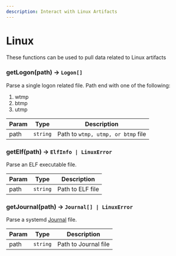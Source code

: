 ```yaml
---
description: Interact with Linux Artifacts
---
```


# Linux

These functions can be used to pull data related to Linux artifacts

### getLogon(path) -> `Logon[]`

Parse a single logon related file. Path end with one of the following:

1. wtmp
2. btmp
3. utmp

| Param | Type     | Description                        |
| ----- | -------- | ---------------------------------- |
| path  | `string` | Path to `wtmp, utmp, or btmp` file |

### getElf(path) -> `ElfInfo | LinuxError`

Parse an ELF executable file.

| Param | Type     | Description      |
| ----- | -------- | ---------------- |
| path  | `string` | Path to ELF file |

### getJournal(path) -> `Journal[] | LinuxError`

Parse a systemd [Journal](../../Artifacts/Linux%20Artifacts/journals.md) file.

| Param | Type     | Description          |
| ----- | -------- | -------------------- |
| path  | `string` | Path to Journal file |
